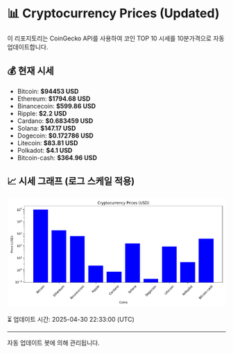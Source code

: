 
# 📊 Cryptocurrency Prices (Updated)

이 리포지토리는 CoinGecko API를 사용하여 코인 TOP 10 시세를 10분가격으로 자동 업데이트합니다.

## 💰 현재 시세
- Bitcoin: **$94453 USD**
- Ethereum: **$1794.68 USD**
- Binancecoin: **$599.86 USD**
- Ripple: **$2.2 USD**
- Cardano: **$0.683459 USD**
- Solana: **$147.17 USD**
- Dogecoin: **$0.172786 USD**
- Litecoin: **$83.81 USD**
- Polkadot: **$4.1 USD**
- Bitcoin-cash: **$364.96 USD**

## 📈 시세 그래프 (로그 스케일 적용)
![Crypto Prices](crypto_prices.png)

⏳ 업데이트 시간: 2025-04-30 22:33:00 (UTC)

---
자동 업데이트 봇에 의해 관리됩니다.
